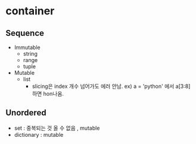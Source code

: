 # container

## Sequence

- Immutable 
  - string
  - range
  - tuple
- Mutable
  - list
    - slicing은 index 개수 넘어가도 에러 안남. ex) a = 'python' 에서 a[3:8] 하면 hon나옴.

## Unordered

- set : 중복되는 것 올 수 없음 , mutable
- dictionary : mutable

